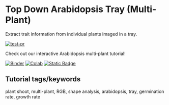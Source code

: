 # Top Down Arabidopsis Tray (Multi-Plant)

Extract trait information from individual plants imaged in a tray. 

[![test-pr](https://github.com/danforthcenter/plantcv-tutorial-arabidopsis-tray/actions/workflows/ci-tests.yml/badge.svg)](https://github.com/danforthcenter/plantcv-tutorial-arabidopsis-tray/actions/workflows/ci-tests.yml)

Check out our interactive Arabidopsis multi-plant tutorial!

[![Binder](https://mybinder.org/badge_logo.svg)](https://mybinder.org/v2/gh/danforthcenter/plantcv-tutorial-arabidopsis-tray/HEAD?labpath=index.ipynb)
[![Colab](https://colab.research.google.com/assets/colab-badge.svg)](https://colab.research.google.com/github/danforthcenter/plantcv-tutorial-arabidopsis-tray/blob/main/index-Colab.ipynb)
[![Static Badge](https://img.shields.io/badge/Open%20on%20GitHub-black?logo=github)](https://github.com/danforthcenter/plantcv-tutorial-arabidopsis-tray.git)

## Tutorial tags/keywords

plant shoot, multi-plant, RGB, shape analysis, arabidopsis, tray, germination rate, growth rate

